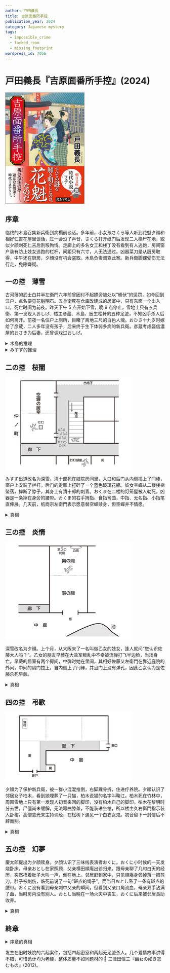 ```yaml
---
author: 戸田義長
title: 吉原面番所手控
publication_year: 2024
category: Japanese mystery
tags:
  - impossible_crime
  - locked_room
  - missing_footprint
wordpress_id: 7056
---
```


# 戸田義長『吉原面番所手控』(2024)

<img src=images/2024_cover.jpg width=250/>

## 序章

临终的木島召集新兵衛到病榻前谈话。多年前，小女孩さくら等人听到花魁夕顔和相好仁吉在屋里谈话，过一会没了声音，さくら打开纸门后发现二人横尸在地，貌似夕顔刺死仁吉后割喉殉情。走廊上的多名女工和楼丁没有看到有人逃跑，房间窗户装有防止妓女逃跑的栏杆，间距只有六寸，人无法通过。凶器菜刀是从厨房取得，中午还在厨房，夕顔没有机会盗取。木島负责调查此案。新兵衛脚踝受伤无法行走，免除嫌疑。

## 一の控　薄雪

古河藩的武士白井半左衛門六年前曾因付不起嫖资被处以“桶伏”的惩罚，如今回到江户，点名要见花魁明石。五兵衛死在仓库改建成的居室中，只有东面一个出入口，死亡时间为前夜。昨天下午 5 点开始下雪，晚 9 点停止，雪地上只有五兵衛、第一发现人おしげ、楼主彦蔵、木島、医生松軒的五种足迹，不知凶手杀人后如何离开。前夜一名住户上厕所，目睹了离地三尺的白色人魂。おひさ十九岁时嫁给了彦蔵，二人多年没有孩子，后来终于生下体弱多病的新兵衛。彦蔵考虑娶信濃屋的おさき为后妻，还曾调戏过おしげ。

<details><summary>木島的推理</summary>
おしげ的父亲以走钢丝闻名，おしげ走钢丝逃离小屋，所以没有在雪地上留下脚印，白色人魂是她的袜子。
</details>

<details><summary>みすず的推理</summary>
凶手是半左衛門，他六年前受了伤，走路拖着脚，为了避免在雪地上留下暴露身份的足迹，双手拿着陀螺倒立离开。他倒立时长袍垂下，露出里面白色的兜裆布，看上去像是人魂。他事后将陀螺丢入厕所，卡在粪槽中。
</details>

## 二の控　桜闇

<img src=images/2024_floor_plan.jpg width=400/>

みすず出道改名为深雪。清十郎死在妓院房间里，入口和后门从内侧插上了闩棒，窗户上安装了栏杆。后门的走廊上打碎了一个蓝色玻璃花瓶。妓女空蟬从二楼楼梯坠落，摔断了脖子，其身上有清十郎的刺青。おくま在二楼的灯笼屋被人勒死，凶器是一条掉在身旁的腰带。おくま的右手拇指、食指弯曲，中指、无名指、小指笔直伸展。几天前，纸商宗左衛門表示愿意替空蟬赎身，但空蟬并不情愿。

<details><summary>真相</summary>
直吉对空蟬情有独钟，得知空蟬与清十郎计划殉情，决定阻止二人。直吉借空蟬上厕所的机会潜入其房中，并将玻璃碎片撒在走廊上，使得光脚走路的空蟬无法顺利返回。直吉劝说清十郎不要殉情，未能成功，只好用匕首刺死清十郎，将门自内闩住。直吉躲在房间角落，等人闯进时假装是其中一名发现者。直吉把匕首从窗外丢出，扎在外面的树干上。おくま拉住上厕所的空蟬劝她不要殉情，空蟬不肯答应，おくま威胁要告诉老板，空蟬只好将她杀死。おくま临死前伸出三指，是用源氏香指示“空蟬”。空蟬得知清十郎死亡，以为他先一步自杀，所以毫不犹豫地跳楼殉情。

<img src=images/2024_incense.jpg width=400/>
</details>

## 三の控　炎情

<img src=images/2024_gun_shot.jpg width=400/>

深雪改名为夕顔。上个月，从大阪来了一名叫做乙女的妓女，逢人就问“您认识佐藤大人吗？”。乙女的朋友早蕨在大盐军叛乱中不幸被流弹打飞半边脸，当场身亡。早蕨的居室有两个房间，中弹时她在里间，其相好佐藤又左衛門在靠近庭院的外间，中间的隔门拉上，自内侧上了闩棒，并且门上没有弹孔，因此乙女认为是佐藤杀死早蕨。

<details><summary>真相</summary>
早蕨被打飞半边脸，竟然没有立即死亡。佐藤害怕早蕨靠近，向房间深处扔出土铃。早蕨误以为佐藤在里间，进屋拼命寻找佐藤的踪迹，并拉上纸门保护，结果死在屋里。
</details>

## 四の控　弔歌

<img src=images/2024_coffin.jpg width=400/>

夕顔为了保护新兵衛，被一群小混混推倒，右脚踝骨折，住进疗养院。夕顔认识了邻居女子柏木，看到她埋葬了一只猫，柏木说猫的名字叫鞠江。柏木死在竹林中，周围雪地上只有第一发现人初音来回的脚印，没有柏木自己的脚印。柏木在黎明时分去世，尸僵尚未缓解，无法弯曲膝盖，不能装进坐棺，所以楼主久右衛門指示装入卧棺。高僧慈光来主持诵经，在松树下遇见一个白衣女鬼。初音留下一封信后不辞而别。

<details><summary>真相</summary>
柏木是基督徒（伏线：埋葬爱猫时唱的是祈祷文，衣柜和箱子上的图案是十字架，爱猫的名字是 Maria），基督教不允许火葬。柏木请初音将自己的尸体放在竹林中半日，计划让尸体僵直，无法装入坐棺，以久右衛門的吝啬性格，应该也不会购买更昂贵的卧棺，那样尸体就不会火化，只能土葬。没想到久右衛門同意购买卧棺，仍要将尸体火化。初音为了避免柏木听到佛教诵经，被送到佛经的来世，装成女鬼吓唬慈光。初音将柏木的尸体藏入壁橱，自己装成尸体藏入卧棺，以免柏木的尸体遭到火化。
</details>

## 五の控　幻夢

慶太郎提出为夕顔赎身。夕顔认识了三味线表演者おくに。おくに小时候的一天发烧卧床，母亲おとし在家照顾，父亲横田順庵出诊归来，跟母亲聊了几句白天的经历，突然捂着肚子大叫一声，倒在地上。邻居赶到家中，只见順庵身旁掉落一把剪刀，肚子被刺伤，临死前说了一句“斑点的绳子”，而当日おとし系了一条有斑点的腰带。おくに没有看到母亲刺中父亲的瞬间，但看到父亲口角流血，母亲双手沾满了血，当时房内没有别人。おとし当晚在一场火灾中丧生，おくに后来被邻居長助收养。

<details><summary>真相</summary>
順庵大叫是因为白天吃了变质的鳕鱼刺身食物中毒，長助进屋后借机用剪刀将其刺死，动机是报复順庵没有治好自己的女儿。順庵临死前说的最后一句话是“まだらの刺身に当たった。やはりひものを食べておけばよかったおとし”，听上去好像“まだらの……ひも……（斑点的绳子）”。おとし手上的“血”是红色的甘露梅。
</details>

## 終章

<details><summary>序章的真相</summary>
新兵衛希望仁吉不要再纠缠夕顔，让她能早日离开妓院，二人发生冲突，新兵衛将仁吉刺死。新兵衛在夕顔的指示下从窗户逃跑（他发育迟缓，体型瘦小，可以从六寸栏杆间隔中挤过去），落地时扭伤了脚。夕顔在房间自杀，伪造和仁吉殉情，替新兵衛掩饰罪行。
</details>

发生在旧时妓院的六起案件，包括四起密室和两起无足迹杀人。几个爱情故事讲得不错，可惜诡计均为老梗，整体质量不如同题材的 📖 三津田信三『幽女の如き怨むもの』(2012)。